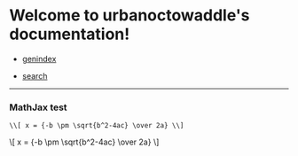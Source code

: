 
# Welcome to urbanoctowaddle's documentation!


- [genindex](genindex.html)
* [search](search.html)

---

### MathJax test

```
\\[ x = {-b \pm \sqrt{b^2-4ac} \over 2a} \\]
```

\\[ x = {-b \pm \sqrt{b^2-4ac} \over 2a} \\]


